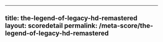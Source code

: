 ---
        
title: the-legend-of-legacy-hd-remastered
layout: scoredetail
permalink: /meta-score/the-legend-of-legacy-hd-remastered
---